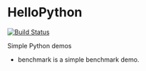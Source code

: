 HelloPython
===========

[![Build Status](https://travis-ci.org/icejoywoo/HelloPython.png)](https://travis-ci.org/icejoywoo/HelloPython)

Simple Python demos

* benchmark is a simple benchmark demo.
